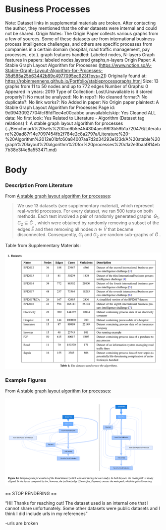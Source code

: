# Business Processes

Note: Dataset links in supplemental materials are broken. After contacting the author, they mentioned that the other datasets were internal and could not be shared. 
Origin Notes: The Origin Paper collects various graphs from a few of sources. Some of these datasets are from international business process intelligence challenges, and others are specific processes from companies in a certain domain (hospital, road traffic management, pay processes, etc.).
graph features handled: Labeled nodes, N-layers
Graph features in papers: labeled nodes,layered graphs,n-layers
Origin Paper: A Stable Graph Layout Algorithm for Processes (https://www.notion.so/A-Stable-Graph-Layout-Algorithm-for-Processes-35d585a25b63442b89c4977095ec923f?pvs=21)
Originally found at: https://robinmennens.github.io/Portfolio/stableprocessgraphs.html
Size: 13 graphs from 11 to 50 nodes and up to 772 edges
Number of Graphs: 0
Appeared in years: 2019
Type of Collection: Lost/Unavailable
is it stored properly?: No
must be analyzed: No
In repo?: No
cleaned format?: No
duplicate?: No
link works?: No
Added in paper: No
Origin paper plaintext: A Stable Graph Layout Algorithm for Processes
Page id: 9d09430927704fcf8fdf1ee4e00cabbc
unavailable/skip: Yes
Cleaned ALL data: No
first look: Yes
Related to Literature - Algorithm (Dataset tag relations) 1: A stable graph layout algorithm for processes (../Benchmark%20sets%200cc6b5e454304aec98f3b59b1a720476/Literature%20ad87f14e7097454fb2f784e2c8a2797a/Literature%20-%20Algorithm%2012e01bfc60a84007aa7d2d34293e123d/A%20stable%20graph%20layout%20algorithm%20for%20processes%20c1a2e3baaf814eb7b38e3f4e8a553471.md)

# Body

### Description From Literature

From [A stable graph layout algorithm for processes](https://onlinelibrary.wiley.com/doi/10.1111/cgf.13723):

> We use 13 datasets (see supplementary material), which represent real-world processes. For every dataset, we ran 500 tests on both methods. Each test involved a pair of randomly generated graphs  $G_1, G_2 \subseteq \bar{G}$  , which were obtained by randomly removing a subset of the edges $\bar{E}$ and then removing all nodes $n \in \bar{V}$ that became disconnected. Consequently, $G_1$ and $G_2$ are random sub-graphs of $\bar{G}$ .
> 

Table from Supplementary Materials:

![Untitled](Business%20Processes%209d09430927704fcf8fdf1ee4e00cabbc/Untitled.png)

### Example Figures

From [A stable graph layout algorithm for processes](https://onlinelibrary.wiley.com/doi/10.1111/cgf.13723):

![Untitled](Business%20Processes%209d09430927704fcf8fdf1ee4e00cabbc/Untitled%201.png)

== STOP RENDERING ==

“Hi! Thanks for reaching out! The dataset used is an internal one that I cannot share unfortunately. Some other datasets were public datasets and I think I did include urls in my references” 

-urls are broken